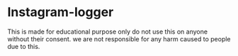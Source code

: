# Instagram-logger

This is made for educational purpose only do not use this on anyone without their consent.
we are not responsible for any harm caused to people due to this.
